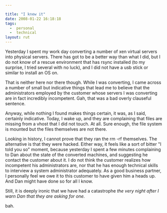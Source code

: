 ```yaml
---

title: "I knew it"
date: 2008-01-22 16:18:18
tags:
  -  personal
  -  technical
layout: rut
---
```


Yesterday I spent my work day converting a number of xen virtual servers into physical servers.  There has got to be a better way than what I did, but I do not know of a rescue environment that has rsync installed (to my surprise, I tried several with no luck), and I did not have a usb stick or similar to install an OS on.  

That is neither here nor there though.  While I was converting, I came across a number of small but indicative things that lead me to believe that the administrators employed by the customer whose servers I was converting are in fact incredibly incompetent.  Gah, that was a bad overly clauseful sentence.  

Anyway, while nothing I found makes things certain, it was, as I said, certainly indicative.  Today, I wake up, and they are complaining that files are missing from a vhost that I did not touch.  At all.  Sure enough, the file system is mounted but the files themselves are not there.  

Looking in history, I cannot prove that they ran the rm -rf themselves.  The alternative is that they were hacked.  Either way, it feels like a sort of bitter "I told you so" moment, because yesterday I spent a few minutes complaining to Dan about the state of the converted machines, and suggesting he contact the customer about it.  I do not think the customer realizes how incompetent his administrators are, nor that he has enough technical skills to interview a system administrator adequately.  As a good business partner, I personally feel we owe it to this customer to have given him a heads up.  And Dan might have done so for all I know.

Still, it is deeply ironic that we have had a catastrophe *the very night after I warn Dan that they are asking for one.*

bah.

